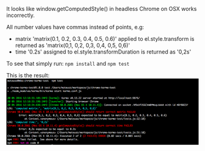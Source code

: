It looks like window.getComputedStyle() in headless Chrome on OSX works incorrectly. 

All number values have commas instead of points, e.g:
- matrix 'matrix(0.1, 0.2, 0.3, 0.4, 0.5, 0.6)' applied to el.style.transform is returned as 'matrix(0,1, 0,2, 0,3, 0,4, 0,5, 0,6)'
- time '0.2s' assigned to el.style.transformDuration is returned as '0,2s'

To see that simply run:
`npm install`
and 
`npm test`

This is the result:
![test results](https://raw.githubusercontent.com/mateuszwozniak/chrome-karma-test/master/result.png)
